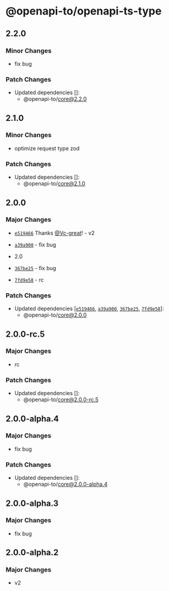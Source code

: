 # @openapi-to/openapi-ts-type

## 2.2.0

### Minor Changes

- fix bug

### Patch Changes

- Updated dependencies []:
  - @openapi-to/core@2.2.0

## 2.1.0

### Minor Changes

- optimize request type zod

### Patch Changes

- Updated dependencies []:
  - @openapi-to/core@2.1.0

## 2.0.0

### Major Changes

- [`e519466`](https://github.com/Vc-great/openapi-to/commit/e5194667c7416e817a498d592c357a7ae9c05f22) Thanks [@Vc-great](https://github.com/Vc-great)! - v2

- [`a39a900`](https://github.com/Vc-great/openapi-to/commit/a39a9002dda434d8a65768f55c69875ed8ad1eea) - fix bug

- 2.0

- [`367be25`](https://github.com/Vc-great/openapi-to/commit/367be252aa434487c09c4566e77792839867b509) - fix bug

- [`7fd9e58`](https://github.com/Vc-great/openapi-to/commit/7fd9e58417ef5563dedf945fbb030b70b8b09bd6) - rc

### Patch Changes

- Updated dependencies [[`e519466`](https://github.com/Vc-great/openapi-to/commit/e5194667c7416e817a498d592c357a7ae9c05f22), [`a39a900`](https://github.com/Vc-great/openapi-to/commit/a39a9002dda434d8a65768f55c69875ed8ad1eea), [`367be25`](https://github.com/Vc-great/openapi-to/commit/367be252aa434487c09c4566e77792839867b509), [`7fd9e58`](https://github.com/Vc-great/openapi-to/commit/7fd9e58417ef5563dedf945fbb030b70b8b09bd6)]:
  - @openapi-to/core@2.0.0

## 2.0.0-rc.5

### Major Changes

- rc

### Patch Changes

- Updated dependencies []:
  - @openapi-to/core@2.0.0-rc.5

## 2.0.0-alpha.4

### Major Changes

- fix bug

### Patch Changes

- Updated dependencies []:
  - @openapi-to/core@2.0.0-alpha.4

## 2.0.0-alpha.3

### Major Changes

- fix bug

## 2.0.0-alpha.2

### Major Changes

- v2
